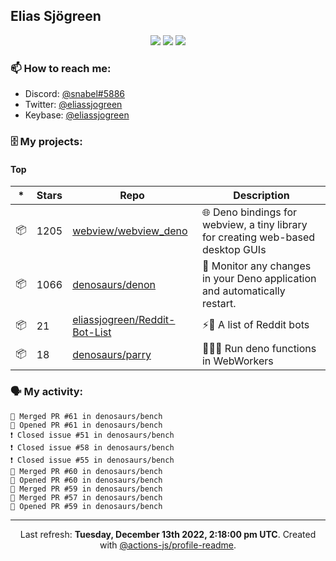 ## Elias Sjögreen

<p align="center">
  <img src="https://img.shields.io/badge/🎂-dec. 2003-success" />
  <img src="https://img.shields.io/badge/🌎-Stockholm-informational" />
  <img src="https://img.shields.io/badge/👦-He/Him-informational" />
</p>

### 📫 How to reach me:

- Discord: [@snabel#5886](https://discord.com/users/267978757799673866)
- Twitter: [@eliassjogreen](https://twitter.com/eliassjogreen)
- Keybase: [@eliassjogreen](https://keybase.io/eliassjogreen)

### 🗄 My projects:

#### Top
|*|Stars|Repo|Description|
|---|---|---|---|
| 📦 | 1205 | [webview/webview_deno](https://github.com/webview/webview_deno) | 🌐 Deno bindings for webview, a tiny library for creating web-based desktop GUIs |
| 📦 | 1066 | [denosaurs/denon](https://github.com/denosaurs/denon) | 👀 Monitor any changes in your Deno application and automatically restart. |
| 📦 | 21 | [eliassjogreen/Reddit-Bot-List](https://github.com/eliassjogreen/Reddit-Bot-List) | ⚡️🤖 A list of Reddit bots |
| 📦 | 18 | [denosaurs/parry](https://github.com/denosaurs/parry) | 👷🏽‍♂️ Run deno functions in WebWorkers |

### 🗣 My activity:

```
🎉 Merged PR #61 in denosaurs/bench
💪 Opened PR #61 in denosaurs/bench
❗️ Closed issue #51 in denosaurs/bench
❗️ Closed issue #58 in denosaurs/bench
❗️ Closed issue #55 in denosaurs/bench
🎉 Merged PR #60 in denosaurs/bench
💪 Opened PR #60 in denosaurs/bench
🎉 Merged PR #59 in denosaurs/bench
🎉 Merged PR #57 in denosaurs/bench
💪 Opened PR #59 in denosaurs/bench
```

------------
<p align="center">Last refresh: <b>Tuesday, December 13th 2022, 2:18:00 pm UTC</b>. Created with <a href=https://github.com/marketplace/actions/profile-readme>@actions-js/profile-readme</a>.</p>
